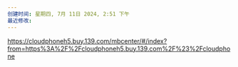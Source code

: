 ```yaml
---
创建时间: 星期四, 7月 11日 2024, 2:51 下午
最近修改: 
---
```

https://cloudphoneh5.buy.139.com/mbcenter/#/index?from=https%3A%2F%2Fcloudphoneh5.buy.139.com%2F%23%2Fcloudphone